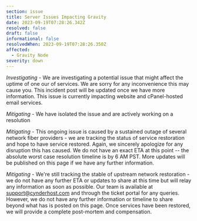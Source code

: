 ```yaml
---
section: issue
title: Server Issues Impacting Gravity
date: 2023-09-19T07:28:26.342Z
resolved: false
draft: false
informational: false
resolvedWhen: 2023-09-19T07:28:26.350Z
affected:
  - Gravity Node
severity: down
---
```

*Investigating* - We are investigating a potential issue that might affect the uptime of one our of services. We are sorry for any inconvenience this may cause you. This incident post will be updated once we have more information. This issue is currently impacting website and cPanel-hosted email services.  

*﻿Mitigating* - We have isolated the issue and are actively working on a resolution

*﻿Mitigating* - This ongoing issue is caused by a sustained outage of several network fiber providers - we are tracking the status of service restoration and hope to have service restored. Again, we sincerely apologize for any disruption this has caused. We do not have an exact ETA at this point -- the absolute worst case resolution timeline is by 6 AM PST. More updates will be published on this page if we have any further information.

*﻿Mitigating* - We're still tracking the stable of upstream network restoration - we do not have any further ETA or updates to share at this time but will relay any information as soon as possible. Our team is available at support@cynderhost.com and through the ticket portal for any queries. However, we do not have any further information or timeline to share beyond what has is posted on this page. Once services have been restored, we will provide a complete post-mortem and compensation.